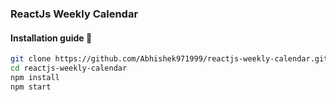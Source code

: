 ### ReactJs Weekly Calendar

#### Installation guide 🚀

```bash
git clone https://github.com/Abhishek971999/reactjs-weekly-calendar.git
cd reactjs-weekly-calendar
npm install
npm start
```

